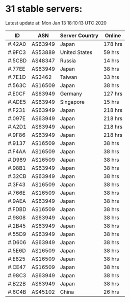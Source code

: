 # 31 stable servers:

Latest update at: Mon Jan 13 18:10:13 UTC 2020

| ID | ASN | Server Country | Online |
| -- | --- | -------------- | ------ |
| #.42A0 | AS63949 | Japan | 178 hrs |
| #.9FC3 | AS53889 | United States | 59 hrs |
| #.5CBD | AS48347 | Russia | 14 hrs |
| #.77EE | AS63949 | Japan | 38 hrs |
| #.7E1D | AS3462 | Taiwan | 33 hrs |
| #.563C | AS16509 | Japan | 38 hrs |
| #.E0CF | AS63949 | Germany | 127 hrs |
| #.ADE5 | AS63949 | Singapore | 15 hrs |
| #.F231 | AS63949 | Japan | 218 hrs |
| #.097E | AS63949 | Japan | 218 hrs |
| #.A2D1 | AS63949 | Japan | 218 hrs |
| #.9F86 | AS63949 | Japan | 218 hrs |
| #.9137 | AS16509 | Japan | 38 hrs |
| #.F4AA | AS16509 | Japan | 38 hrs |
| #.D989 | AS16509 | Japan | 38 hrs |
| #.98B1 | AS63949 | Japan | 38 hrs |
| #.32CB | AS63949 | Japan | 38 hrs |
| #.3F43 | AS16509 | Japan | 38 hrs |
| #.766E | AS16509 | Japan | 38 hrs |
| #.9AEA | AS63949 | Japan | 38 hrs |
| #.FDBD | AS16509 | Japan | 38 hrs |
| #.9808 | AS63949 | Japan | 38 hrs |
| #.2B45 | AS63949 | Japan | 38 hrs |
| #.55D9 | AS63949 | Japan | 38 hrs |
| #.D606 | AS63949 | Japan | 38 hrs |
| #.5E6D | AS16509 | Japan | 38 hrs |
| #.E825 | AS16509 | Japan | 38 hrs |
| #.CE47 | AS16509 | Japan | 38 hrs |
| #.98C3 | AS63949 | Japan | 38 hrs |
| #.B22B | AS63949 | Japan | 38 hrs |
| #.6C4B | AS45102 | China | 26 hrs |

